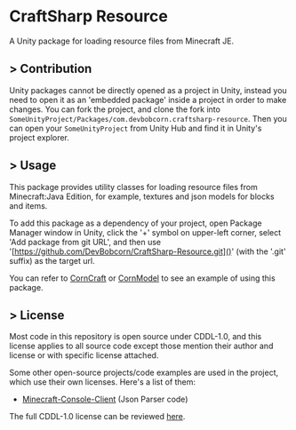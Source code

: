 # CraftSharp Resource
A Unity package for loading resource files from Minecraft JE. 

## > Contribution
Unity packages cannot be directly opened as a project in Unity, instead you need to open it as an 'embedded package' inside a project in order to make changes. You can fork the project, and clone the fork into <code>SomeUnityProject/Packages/com.devbobcorn.craftsharp-resource</code>. Then you can open your <code>SomeUnityProject</code> from Unity Hub and find it in Unity's project explorer.

## > Usage
This package provides utility classes for loading resource files from Minecraft:Java Edition, for example, textures and json models for blocks and items.

To add this package as a dependency of your project, open Package Manager window in Unity, click the '+' symbol on upper-left corner, select 'Add package from git URL', and then use '[https://github.com/DevBobcorn/CraftSharp-Resource.git]()' (with the '.git' suffix) as the target url.

You can refer to [CornCraft](https://github.com/DevBobcorn/CornCraft) or [CornModel](https://github.com/DevBobcorn/CornModel) to see an example of using this package.

## > License
Most code in this repository is open source under CDDL-1.0, and this license applies to all source code except those mention their author and license or with specific license attached.

Some other open-source projects/code examples are used in the project, which use their own licenses. Here's a list of them:
* [Minecraft-Console-Client](https://github.com/MCCTeam/Minecraft-Console-Client) (Json Parser code)

The full CDDL-1.0 license can be reviewed [here](http://opensource.org/licenses/CDDL-1.0).